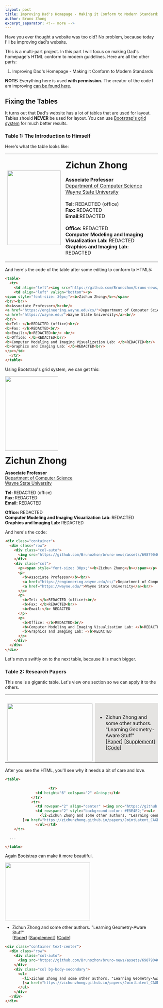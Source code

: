 ```yaml
---
layout: post
title: Improving Dad's Homepage - Making it Conform to Modern Standards (Part 1)
author: Bruno Zhong
excerpt_separator: <!-- more -->
---
```


Have you ever thought a website was too old? No problem, because today I'll be improving dad's website.

This is a multi-part project. In this part I will focus on making Dad's homepage's HTML conform to modern guidelines. Here are all the other parts:

<!-- more -->

1. Improving Dad's Homepage - Making it Conform to Modern Standards

**NOTE:** Everything here is used **with permission.** The creator of the code I am improving [can be found here](https://zichunzhong.github.io/).

## Fixing the Tables

It turns out that Dad's website has a lot of tables that are used for layout. Tables should **NEVER** be used for layout. You can use [Bootstrap's grid system](https://getbootstrap.com/docs/5.3/layout/grid/) for much better results.

### Table 1: The Introduction to Himself

Here's what the table looks like:

<table>
  <tr>
    <td align="left"><img src="https://github.com/Brunozhon/bruno-news/assets/69879040/b6257199-d159-447e-8c2f-63a20ed6ca5a" height="245" width="175"/></td>
    <td align="left" valign="bottom" class="text-start"><p>
<span style="font-size: 30px;"><b>Zichun Zhong</b></span>
<br/><br/>
<b>Associate Professor</b><br/>
<a href="https://engineering.wayne.edu/cs/">Department of Computer Science</a><br/>
<a href="https://wayne.edu/">Wayne State University</a><br/>
<br/>
<b>Tel: </b>REDACTED (office)<br/>
<b>Fax: </b>REDACTED<br/>
<b>Email:</b>REDACTED<br/> <br/>
<b>Office: </b>REDACTED<br/>
<b>Computer Modeling and Imaging Visualization Lab: </b>REDACTED<br/>
<b>Graphics and Imaging Lab: </b>REDACTED<br/>
</p></td>
  </tr>
</table>

And here's the code of the table after some editing to conform to HTML5:

```html
<table>
  <tr>
    <td align="left"><img src="https://github.com/Brunozhon/bruno-news/assets/69879040/b6257199-d159-447e-8c2f-63a20ed6ca5a" height="245" width="175"/></td>
    <td align="left" valign="bottom"><p>
<span style="font-size: 30px;"><b>Zichun Zhong</b></span>
<br/><br/>
<b>Associate Professor</b><br/>
<a href="https://engineering.wayne.edu/cs/">Department of Computer Science</a><br/>
<a href="https://wayne.edu/">Wayne State University</a><br/>
<br/>
<b>Tel: </b>REDACTED (office)<br/>
<b>Fax: </b>REDACTED<br/>
<b>Email:</b>REDACTED<br/> <br/>
<b>Office: </b>REDACTED<br/>
<b>Computer Modeling and Imaging Visualization Lab: </b>REDACTED<br/>
<b>Graphics and Imaging Lab: </b>REDACTED<br/>
</p></td>
  </tr>
</table>
```

Using Bootstrap's grid system, we can get this:

<div class="container">
  <div class="row">
    <div class="col-auto">
      <img src="https://github.com/Brunozhon/bruno-news/assets/69879040/b6257199-d159-447e-8c2f-63a20ed6ca5a" height="245" width="175"/>
    </div>
    <div class="col">
      <p><span style="font-size: 30px;"><b>Zichun Zhong</b></span></p>
      <p>
        <b>Associate Professor</b><br/>
        <a href="https://engineering.wayne.edu/cs/">Department of Computer Science</a><br/>
        <a href="https://wayne.edu/">Wayne State University</a><br/>
      </p>
      <p>
        <b>Tel: </b>REDACTED (office)<br/>
        <b>Fax: </b>REDACTED<br/>
        <b>Email:</b> REDACTED
      </p>
      <p>
        <b>Office: </b>REDACTED<br/>
        <b>Computer Modeling and Imaging Visualization Lab: </b>REDACTED<br/>
        <b>Graphics and Imaging Lab: </b>REDACTED
      </p>
    </div>
  </div>
</div>

And here's the code:

```html
<div class="container">
  <div class="row">
    <div class="col-auto">
      <img src="https://github.com/Brunozhon/bruno-news/assets/69879040/b6257199-d159-447e-8c2f-63a20ed6ca5a" height="245" width="175"/>
    </div>
    <div class="col">
      <p><span style="font-size: 30px;"><b>Zichun Zhong</b></span></p>
      <p>
        <b>Associate Professor</b><br/>
        <a href="https://engineering.wayne.edu/cs/">Department of Computer Science</a><br/>
        <a href="https://wayne.edu/">Wayne State University</a><br/>
      </p>
      <p>
        <b>Tel: </b>REDACTED (office)<br/>
        <b>Fax: </b>REDACTED<br/>
        <b>Email:</b> REDACTED
      </p>
      <p>
        <b>Office: </b>REDACTED<br/>
        <b>Computer Modeling and Imaging Visualization Lab: </b>REDACTED<br/>
        <b>Graphics and Imaging Lab: </b>REDACTED
      </p>
    </div>
  </div>
</div>
```

Let's move swiftly on to the next table, because it is much bigger.

### Table 2: Research Papers

This one is a gigantic table. Let's view one section so we can apply it to the others.

<table>
	  	    	    <tr>
			  <td height="6" colspan="2" >&nbsp;</td>
			</tr>
			<tr>
			  <td rowspan="2" align="center" ><img src="https://github.com/Brunozhon/bruno-news/assets/69879040/630bdccc-ca6f-4589-a94b-3ad86aac8973" width="280" height="190"></td>
			  <td rowspan="2" style="background-color: #E5E4E2;"><ul>
				<li>Zichun Zhong and some other authors. "Learning Geometry-Aware Stuff"<br>
        [<a href="https://zichunzhong.github.io/papers/JointLatent_CAGD2022.pdf">Paper</a>] [<a href="https://zichunzhong.github.io/papers/JointLatent_Supp_CAGD2022_LR.pdf">Supplement</a>] [<a href="https://github.com/artemkomarichev/joint_latent_space">Code</a>]</li>
			  </ul></td>
	</tr>
</table>

After you see the HTML, you'll see why it needs a bit of care and love.

```html
<table>
	  
	  	    	    <tr>
			  <td height="6" colspan="2" >&nbsp;</td>
			</tr>
			<tr>
			  <td rowspan="2" align="center" ><img src="https://github.com/Brunozhon/bruno-news/assets/69879040/630bdccc-ca6f-4589-a94b-3ad86aac8973" width="280" height="190"></td>
			  <td rowspan="2" style="background-color: #E5E4E2;"><ul>
				<li>Zichun Zhong and some other authors. "Learning Geometry-Aware Stuff"<br>
        [<a href="https://zichunzhong.github.io/papers/JointLatent_CAGD2022.pdf">Paper</a>] [<a href="https://zichunzhong.github.io/papers/JointLatent_Supp_CAGD2022_LR.pdf">Supplement</a>] [<a href="https://github.com/artemkomarichev/joint_latent_space">Code</a>]</li>
			  </ul></td>
	</tr>

  ...

</table>
```
Again Bootstrap can make it more beautiful.

<div class="container">
  <div class="row">
    <div class="col-auto">
      <img src="https://github.com/Brunozhon/bruno-news/assets/69879040/630bdccc-ca6f-4589-a94b-3ad86aac8973" width="280" height="190">
    </div>
    <div class="col bg-body-secondary">
      <ul>
        <li>Zichun Zhong and some other authors. "Learning Geometry-Aware Stuff"<br>
        [<a href="https://zichunzhong.github.io/papers/JointLatent_CAGD2022.pdf">Paper</a>] [<a href="https://zichunzhong.github.io/papers/JointLatent_Supp_CAGD2022_LR.pdf">Supplement</a>] [<a href="https://github.com/artemkomarichev/joint_latent_space">Code</a>]</li>
      </ul>
    </div>
  </div>
</div>

```html
<div class="container text-center">
  <div class="row">
    <div class="col-auto">
      <img src="https://github.com/Brunozhon/bruno-news/assets/69879040/630bdccc-ca6f-4589-a94b-3ad86aac8973" width="280" height="190">
    </div>
    <div class="col bg-body-secondary">
      <ul>
        <li>Zichun Zhong and some other authors. "Learning Geometry-Aware Stuff"<br>
        [<a href="https://zichunzhong.github.io/papers/JointLatent_CAGD2022.pdf">Paper</a>] [<a href="https://zichunzhong.github.io/papers/JointLatent_Supp_CAGD2022_LR.pdf">Supplement</a>] [<a href="https://github.com/artemkomarichev/joint_latent_space">Code</a>]</li>
      </ul>
    </div>
  </div>
</div>
```
